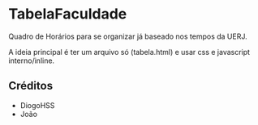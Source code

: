 # TabelaFaculdade

Quadro de Horários para se organizar já baseado nos tempos da UERJ.

A ideia principal é ter um arquivo só (tabela.html) e usar css e javascript interno/inline.

## Créditos

* DiogoHSS
* João
